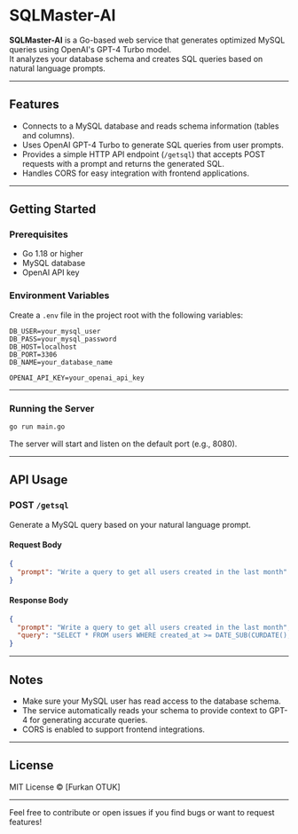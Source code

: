 
# SQLMaster-AI

**SQLMaster-AI** is a Go-based web service that generates optimized MySQL queries using OpenAI's GPT-4 Turbo model.  
It analyzes your database schema and creates SQL queries based on natural language prompts.

---

## Features

- Connects to a MySQL database and reads schema information (tables and columns).
- Uses OpenAI GPT-4 Turbo to generate SQL queries from user prompts.
- Provides a simple HTTP API endpoint (`/getsql`) that accepts POST requests with a prompt and returns the generated SQL.
- Handles CORS for easy integration with frontend applications.

---

## Getting Started

### Prerequisites

- Go 1.18 or higher
- MySQL database
- OpenAI API key

### Environment Variables

Create a `.env` file in the project root with the following variables:

```
DB_USER=your_mysql_user  
DB_PASS=your_mysql_password  
DB_HOST=localhost  
DB_PORT=3306  
DB_NAME=your_database_name  

OPENAI_API_KEY=your_openai_api_key
```

---

### Running the Server

```bash
go run main.go
```

The server will start and listen on the default port (e.g., 8080).

---

## API Usage

### POST `/getsql`

Generate a MySQL query based on your natural language prompt.

#### Request Body

```json
{
  "prompt": "Write a query to get all users created in the last month"
}
```

#### Response Body

```json
{
  "prompt": "Write a query to get all users created in the last month",
  "query": "SELECT * FROM users WHERE created_at >= DATE_SUB(CURDATE(), INTERVAL 1 MONTH);"
}
```

---

## Notes

- Make sure your MySQL user has read access to the database schema.
- The service automatically reads your schema to provide context to GPT-4 for generating accurate queries.
- CORS is enabled to support frontend integrations.

---

## License

MIT License © [Furkan OTUK]

---

Feel free to contribute or open issues if you find bugs or want to request features!

